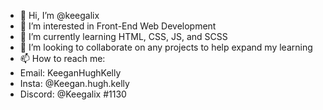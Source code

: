 - 👋 Hi, I’m @keegalix
- 👀 I’m interested in Front-End Web Development
- 🌱 I’m currently learning HTML, CSS, JS, and SCSS
- 💞️ I’m looking to collaborate on any projects to help expand my learning
- 📫 How to reach me:
- Email: KeeganHughKelly
- Insta: @Keegan.hugh.kelly
- Discord: @Keegalix #1130
